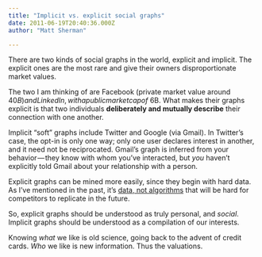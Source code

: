 ```yaml
---
title: "Implicit vs. explicit social graphs"
date: 2011-06-19T20:40:36.000Z
author: "Matt Sherman"

---
```


There are two kinds of social graphs in the world, explicit and implicit. The explicit ones are the most rare and give their owners disproportionate market values.

The two I am thinking of are Facebook (private market value around $40B) and LinkedIn, with a public market cap of ~$6B. What makes their graphs explicit is that two individuals **deliberately and mutually describe** their connection with one another.

Implicit “soft” graphs include Twitter and Google (via Gmail). In Twitter’s case, the opt-in is only one way; only one user declares interest in another, and it need not be reciprocated. Gmail’s graph is inferred from your behavior — they know with whom you’ve interacted, but _you_ haven’t explicitly told Gmail about your relationship with a person.

Explicit graphs can be mined more easily, since they begin with hard data. As I’ve mentioned in the past, it’s [data, not algorithms](http://clipperhouse.com/2009/08/30/it%E2%80%99s-the-data-not-the-algorithm/) that will be hard for competitors to replicate in the future.

So, explicit graphs should be understood as truly personal, and _social_. Implicit graphs should be understood as a compilation of our interests.

Knowing _what_ we like is old science, going back to the advent of credit cards. _Who_ we like is new information. Thus the valuations.
